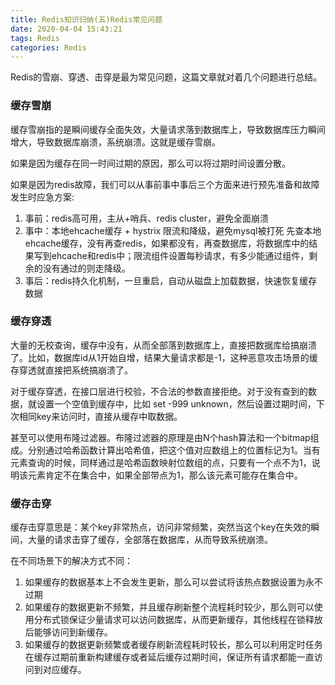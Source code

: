 ```yaml
---
title: Redis知识归纳(五)Redis常见问题
date: 2020-04-04 15:43:21
tags: Redis
categories: Redis
---
```


Redis的雪崩、穿透、击穿是最为常见问题，这篇文章就对着几个问题进行总结。

<!-- more -->

### 缓存雪崩

缓存雪崩指的是瞬间缓存全面失效，大量请求落到数据库上，导致数据库压力瞬间增大，导致数据库崩溃，系统崩溃。这就是缓存雪崩。

如果是因为缓存在同一时间过期的原因，那么可以将过期时间设置分散。

如果是因为redis故障，我们可以从事前事中事后三个方面来进行预先准备和故障发生时应急方案:

1. 事前：redis高可用，主从+哨兵、redis cluster，避免全面崩溃
2. 事中：本地ehcache缓存 + hystrix 限流和降级，避免mysql被打死
先查本地ehcache缓存，没有再查redis，如果都没有，再查数据库，将数据库中的结果写到ehcache和redis中；限流组件设置每秒请求，有多少能通过组件，剩余的没有通过的则走降级。
3. 事后：redis持久化机制，一旦重启，自动从磁盘上加载数据，快速恢复缓存数据

### 缓存穿透

大量的无校查询，缓存中没有，从而全部落到数据库上，直接把数据库给搞崩溃了。比如，数据库id从1开始自增，结果大量请求都是-1，这种恶意攻击场景的缓存穿透就直接把系统搞崩溃了。

对于缓存穿透，在接口层进行校验，不合法的参数直接拒绝。对于没有查到的数据，就设置一个空值到缓存中，比如 set -999 unknown，然后设置过期时间，下次相同key来访问时，直接从缓存中取数据。

甚至可以使用布隆过滤器。布隆过滤器的原理是由N个hash算法和一个bitmap组成。分别通过哈希函数计算出哈希值，把这个值对应数组上的位置标记为1。当有元素查询的时候，同样通过是哈希函数映射位数组的点，只要有一个点不为1，说明该元素肯定不在集合中，如果全部带点为1，那么该元素可能存在集合中。

### 缓存击穿

缓存击穿意思是：某个key非常热点，访问非常频繁，突然当这个key在失效的瞬间，大量的请求击穿了缓存，全部落在数据库，从而导致系统崩溃。

在不同场景下的解决方式不同：

1. 如果缓存的数据基本上不会发生更新，那么可以尝试将该热点数据设置为永不过期
2. 如果缓存的数据更新不频繁，并且缓存刷新整个流程耗时较少，那么则可以使用分布式锁保证少量请求可以访问数据库，从而更新缓存，其他线程在锁释放后能够访问到新缓存。
3. 如果缓存的数据更新频繁或者缓存刷新流程耗时较长，那么可以利用定时任务在缓存过期前重新构建缓存或者延后缓存过期时间，保证所有请求都能一直访问到对应缓存。